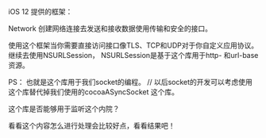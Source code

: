 iOS 12 提供的框架：

Network
创建网络连接去发送和接收数据使用传输和安全的接口。

使用这个框架当你需要直接访问接口像TLS、TCP和UDP对于你自定义应用协议。
继续去使用NSURLSession， NSURLSession是基于这个库用于http- 和url-base资源。

PS： 也就是这个库用于我们socket的编程。 
// 以后socket的开发可以考虑使用这个库替代掉我们使用的cocoaASyncSocket 这个库。 

这个库是否能够用于监听这个内院？


看看这个内容怎么进行处理会比较好点，看看结果吧！

